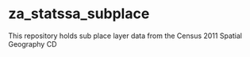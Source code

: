 # za_statssa_subplace
This repository holds sub place layer data from the Census 2011 Spatial Geography CD
